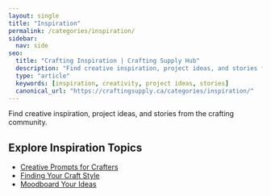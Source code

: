 ```yaml
---
layout: single
title: "Inspiration"
permalink: /categories/inspiration/
sidebar:
  nav: side
seo:
  title: "Crafting Inspiration | Crafting Supply Hub"
  description: "Find creative inspiration, project ideas, and stories from the crafting community."
  type: "article"
  keywords: [inspiration, creativity, project ideas, stories]
  canonical_url: "https://craftingsupply.ca/categories/inspiration/"
---
```

Find creative inspiration, project ideas, and stories from the crafting community.

## Explore Inspiration Topics

- [Creative Prompts for Crafters](/inspiration/creative-prompts-for-crafters/)
- [Finding Your Craft Style](/inspiration/finding-your-craft-style/)
- [Moodboard Your Ideas](/inspiration/moodboard-your-ideas/)
